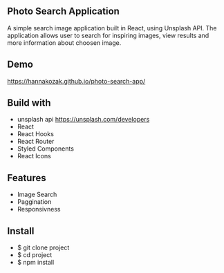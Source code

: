 ## Photo Search Application

A simple search image application built in React, using Unsplash API.
The application allows user to search for inspiring images, view results and more information about choosen image.

## Demo

https://hannakozak.github.io/photo-search-app/

## Build with

- unsplash api https://unsplash.com/developers
- React
- React Hooks
- React Router
- Styled Components
- React Icons

## Features

- Image Search
- Paggination
- Responsivness

## Install

- $ git clone project
- $ cd project
- $ npm install

